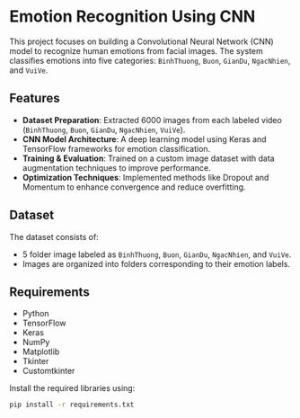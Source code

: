 # Emotion Recognition Using CNN

This project focuses on building a Convolutional Neural Network (CNN) model to recognize human emotions from facial images. The system classifies emotions into five categories: `BinhThuong`, `Buon`, `GianDu`, `NgacNhien`, and `VuiVe`.

## Features

- **Dataset Preparation**: Extracted 6000 images from each labeled video (`BinhThuong`, `Buon`, `GianDu`, `NgacNhien`, `VuiVe`).
- **CNN Model Architecture**: A deep learning model using Keras and TensorFlow frameworks for emotion classification.
- **Training & Evaluation**: Trained on a custom image dataset with data augmentation techniques to improve performance.
- **Optimization Techniques**: Implemented methods like Dropout and Momentum to enhance convergence and reduce overfitting.

## Dataset

The dataset consists of:
- 5 folder image labeled as `BinhThuong`, `Buon`, `GianDu`, `NgacNhien`, and `VuiVe`.
- Images are organized into folders corresponding to their emotion labels.

## Requirements

- Python
- TensorFlow
- Keras
- NumPy
- Matplotlib
- Tkinter
- Customtkinter

Install the required libraries using:
```bash
pip install -r requirements.txt
